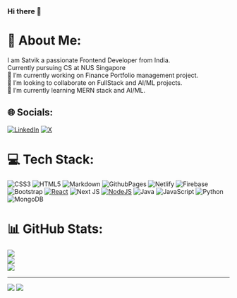 ### Hi there 👋
# 💫 About Me:
I am Satvik a passionate Frontend Developer from India.<br>Currently pursuing CS at NUS Singapore <br>🔭 I’m currently working on Finance Portfolio management project.<br>🤝 I’m looking to collaborate on FullStack and AI/ML projects.<br>🌱 I’m currently learning MERN stack and AI/ML.<br>


## 🌐 Socials:
[![LinkedIn](https://img.shields.io/badge/LinkedIn-%230077B5.svg?logo=linkedin&logoColor=white)](https://linkedin.com/in/satvik-shankar) [![X](https://img.shields.io/badge/X-black.svg?logo=X&logoColor=white)](https://x.com/shankar_satvik) 

# 💻 Tech Stack:
![CSS3](https://img.shields.io/badge/css3-%231572B6.svg?style=for-the-badge&logo=css3&logoColor=white) ![HTML5](https://img.shields.io/badge/html5-%23E34F26.svg?style=for-the-badge&logo=html5&logoColor=white) ![Markdown](https://img.shields.io/badge/markdown-%23000000.svg?style=for-the-badge&logo=markdown&logoColor=white) ![GithubPages](https://img.shields.io/badge/github%20pages-121013?style=for-the-badge&logo=github&logoColor=white) ![Netlify](https://img.shields.io/badge/netlify-%23000000.svg?style=for-the-badge&logo=netlify&logoColor=#00C7B7) ![Firebase](https://img.shields.io/badge/firebase-%23039BE5.svg?style=for-the-badge&logo=firebase) ![Bootstrap](https://img.shields.io/badge/bootstrap-%238511FA.svg?style=for-the-badge&logo=bootstrap&logoColor=white) [![React](https://img.shields.io/badge/react-%2320232a.svg?style=for-the-badge&logo=react&logoColor=%2361DAFB)](https://react.dev) ![Next JS](https://img.shields.io/badge/Next-black?style=for-the-badge&logo=next.js&logoColor=white) [![NodeJS](https://img.shields.io/badge/node.js-6DA55F?style=for-the-badge&logo=node.js&logoColor=white)](https://nodejs.org/en/learn/getting-started/introduction-to-nodejs) ![Java](https://img.shields.io/badge/java-%23ED8B00.svg?style=for-the-badge&logo=openjdk&logoColor=white) ![JavaScript](https://img.shields.io/badge/javascript-%23323330.svg?style=for-the-badge&logo=javascript&logoColor=%23F7DF1E) ![Python](https://img.shields.io/badge/python-3670A0?style=for-the-badge&logo=python&logoColor=ffdd54) ![MongoDB](https://img.shields.io/badge/MongoDB-%234ea94b.svg?style=for-the-badge&logo=mongodb&logoColor=white)
# 📊 GitHub Stats:
![](https://github-readme-stats.vercel.app/api?username=SATVIK-SHANKAR&theme=highcontrast&hide_border=false&include_all_commits=true&count_private=true)<br/>
![](https://github-readme-streak-stats.herokuapp.com/?user=SATVIK-SHANKAR&theme=highcontrast&hide_border=false)<br/>
![](https://github-readme-stats.vercel.app/api/top-langs/?username=SATVIK-SHANKAR&theme=highcontrast&hide_border=false&include_all_commits=true&count_private=true&layout=compact)

---
[![](https://visitcount.itsvg.in/api?id=SATVIK-SHANKAR&label=Profile%20Views&color=12&icon=1&pretty=false)](https://visitcount.itsvg.in)
![](https://komarev.com/ghpvc/?username=SATVIK-SHANKAR)

<!-- Proudly created with GPRM ( https://gprm.itsvg.in ) -->

